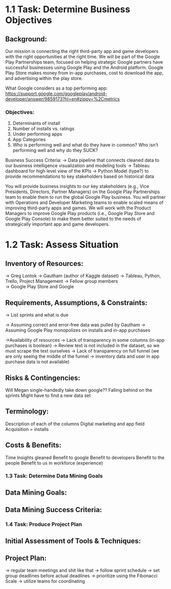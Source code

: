 # 1.1 Task: Determine Business Objectives
## Background: 

Our mission is connecting the right third-party app and game developers with the right opportunities at the right time.  We will be part of the Google Play Partnerships team, focused on helping strategic Google partners have successful businesses using Google Play and the Android platform.  Google Play Store makes money from in-app purchases, cost to download the app, and advertising within the play store.  

What Google considers as a top performing app: https://support.google.com/googleplay/android-developer/answer/9859173?hl=en#zippy=%2Cmetrics


### Objectives: 
 1. Determinants of install 
 2. Number of installs vs. ratings
 3. Under performing apps
 4. App Categories
 5. Who is performing well and what do they have in common? Who isn’t performing well and why do they SUCK?

Business Success Criteria: 
→ Data pipeline that connects cleaned data to our business intelligence visualization and modeling tools
→ Tableau dashboard for high level view of the KPIs
→ Python Model (type?) to provide recommendations to key stakeholders based on historical data


You will provide business insights to our key stakeholders (e.g., Vice Presidents, Directors, Partner Managers) on the Google Play Partnerships team to enable them to run the global Google Play business. You will partner with Operations and Developer Marketing teams to enable scaled means of improving third-party apps and games. We will work with the Product Managers to improve Google Play products (i.e., Google Play Store and Google Play Console) to make them better suited to the needs of strategically important app and game developers.

# 1.2 Task: Assess Situation
## Inventory of Resources: 
→ Greg Lontok 
→ Gautham (author of Kaggle dataset)
→ Tableau, Python, Trello, Project Management 
→ Fellow group members  
→ Google Play Store and Google 

## Requirements, Assumptions, & Constraints:
→ List sprints and what is due 

→ Assuming correct and error-free data was pulled by Gautham 
→ Assuming Google Play monopolizes on installs and in-app purchases 

→Availability of resources
→ Lack of transparency in some columns (in-app purchases is boolean) 
→ Review text is not included in the dataset, so we must scrape the text ourselves
→ Lack of transparency on full funnel (we are only seeing the middle of the funnel → inventory data and user in app purchase data is not available)


## Risks & Contingencies: 
Will Megan single-handedly take down google??
Falling behind on the sprints 
Might have to find a new data set 



## Terminology: 
Description of each of the columns
Digital marketing and app field
Acquisition = installs


## Costs & Benefits: 
Time 
Insights gleaned 
Benefit to google
Benefit to developers
Benefit to the people
Benefit to us in workforce (experience)

### 1.3 Task: Determine Data Mining Goals
## Data Mining Goals: 
 
 

## Data Mining Success Criteria: 
 
  
 

### 1.4 Task: Produce Project Plan
## Initial Assessment of Tools & Techniques:

## Project Plan: 
→ regular team meetings and shit like that
→ follow sprint schedule → set group deadlines before actual deadlines
→ prioritize using the Fibonacci Scale
→ utilize teams for coordinating
